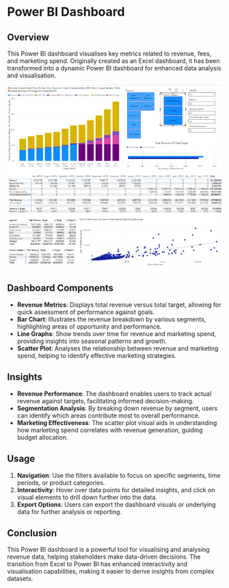 # Power BI Dashboard

## Overview

This Power BI dashboard visualises key metrics related to revenue, fees, and marketing spend. Originally created as an Excel dashboard, it has been transformed into a dynamic Power BI dashboard for enhanced data analysis and visualisation.

![Dashboard](https://github.com/AliHazem771/Power-BI-Project-2/blob/main/Image%20power%20bi.PNG?raw=true)

## Dashboard Components

- **Revenue Metrics**: Displays total revenue versus total target, allowing for quick assessment of performance against goals.
- **Bar Chart**: Illustrates the revenue breakdown by various segments, highlighting areas of opportunity and performance.
- **Line Graphs**: Show trends over time for revenue and marketing spend, providing insights into seasonal patterns and growth.
- **Scatter Plot**: Analyses the relationship between revenue and marketing spend, helping to identify effective marketing strategies.

## Insights

- **Revenue Performance**: The dashboard enables users to track actual revenue against targets, facilitating informed decision-making.
- **Segmentation Analysis**: By breaking down revenue by segment, users can identify which areas contribute most to overall performance.
- **Marketing Effectiveness**: The scatter plot visual aids in understanding how marketing spend correlates with revenue generation, guiding budget allocation.

## Usage

1. **Navigation**: Use the filters available to focus on specific segments, time periods, or product categories.
2. **Interactivity**: Hover over data points for detailed insights, and click on visual elements to drill down further into the data.
3. **Export Options**: Users can export the dashboard visuals or underlying data for further analysis or reporting.

## Conclusion

This Power BI dashboard is a powerful tool for visualising and analysing revenue data, helping stakeholders make data-driven decisions. The transition from Excel to Power BI has enhanced interactivity and visualisation capabilities, making it easier to derive insights from complex datasets.
